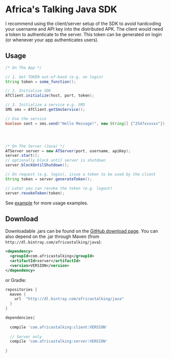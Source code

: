 # Africa's Talking Java SDK

I recommend using the client/server setup of the SDK to avoid hardcoding your username and API key into the distributed APK. The client would need a token to authenticate to the server. This token can be generated on login (or whenever your app authenticates users).

## Usage 

```java
/* On The App */

// 1. Get TOKEN out-of-band (e.g. on login)
String token = some_function();

// 2. Initialize SDK
ATClient.initialize(host, port, token);

// 3. Initialize a service e.g. SMS
SMS sms = ATClient.getSmsService();

// Use the service
boolean sent = sms.send("Hello Message!", new String[] {"2547xxxxxx"});




/* On The Server (Java) */
ATServer server = new ATServer(port, username, apiKey);
server.start();
// optionally block until server is shutdown
server.blockUntilShutdown();

// On request (e.g. login), issue a token to be used by the client
String token = server.generateToken();

// Later you can revoke the token (e.g. logout)
server.revokeToken(token);

```

See [example](../example/) for more usage examples.

## Download

Downloadable .jars can be found on the [GitHub download page](releases).
You can also depend on the .jar through Maven (from `http://dl.bintray.com/africastalking/java`):

```xml
<dependency>
  <groupId>com.africastalking</groupId>
  <artifactId>server</artifactId>
  <version>VERSION</version>
</dependency>
```

or Gradle:

```groovy
repositories {
  maven {
    url  "http://dl.bintray.com/africastalking/java"
  }
}

dependencies{
  
  compile 'com.africastalking:client:VERSION'
  
  // Server only
  compile 'com.africastalking:server:VERSION'
  
}
```

